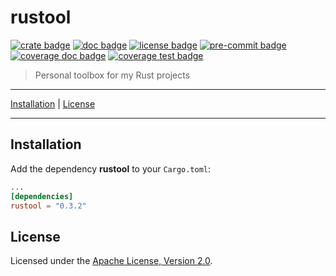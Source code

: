 # rustool

[![crate badge]][crate link]
[![doc badge]][doc link]
[![license badge]][license link]
[![pre-commit badge]][pre-commit link]
[![coverage doc badge]][doc link]
[![coverage test badge]][doc link]

> Personal toolbox for my Rust projects

---

[Installation](#installation) |
[License](#license)

---

## Installation

Add the dependency **rustool** to your `Cargo.toml`:

```toml
...
[dependencies]
rustool = "0.3.2"
```

## License

Licensed under the [Apache License, Version 2.0][license link].

[repository link]: https://github.com/GregoireHENRY/rustool
[crate link]: https://crates.io/crates/rustool
[crate badge]: https://meritbadge.herokuapp.com/rustool?style=flat-square
[doc link]: https://docs.rs/rustool
[doc badge]: https://docs.rs/rustool/badge.svg
[license link]: https://github.com/GregoireHENRY/rustool/blob/main/LICENSE
[license badge]: https://img.shields.io/badge/license-Apache%202.0-blue.svg
[pre-commit link]: https://pre-commit.com
[pre-commit badge]: https://img.shields.io/badge/pre--commit-enabled-brightgreen?logo=pre-commit&logoColor=white
[coverage doc badge]: https://img.shields.io/badge/docs-100%25-brightgreen
[coverage test badge]: https://img.shields.io/badge/tests-100%25-brightgreen
